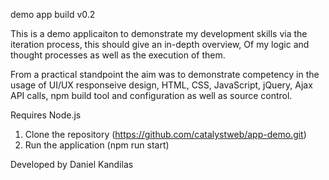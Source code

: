 demo app build v0.2

This is a demo applicaiton to demonstrate my development skills via the iteration process, this should give an in-depth overview,
Of my logic and thought processes as well as the execution of them.

From a practical standpoint the aim was to demonstrate competency in the usage of UI/UX responseive design, HTML, CSS, JavaScript,
jQuery, Ajax API calls, npm build tool and configuration as well as source control.  

Requires Node.js
1. Clone the repository (https://github.com/catalystweb/app-demo.git)
2. Run the application (npm run start)

Developed by Daniel Kandilas
